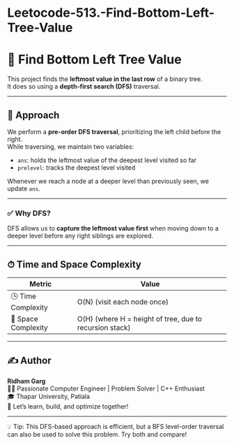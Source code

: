 # Leetocode-513.-Find-Bottom-Left-Tree-Value
# 🌳 Find Bottom Left Tree Value

This project finds the **leftmost value in the last row** of a binary tree.  
It does so using a **depth-first search (DFS)** traversal.

---

## 🧠 Approach

We perform a **pre-order DFS traversal**, prioritizing the left child before the right.  
While traversing, we maintain two variables:
- `ans`: holds the leftmost value of the deepest level visited so far
- `prelevel`: tracks the deepest level visited

Whenever we reach a node at a deeper level than previously seen, we update `ans`.

---

### ✅ Why DFS?

DFS allows us to **capture the leftmost value first** when moving down to a deeper level before any right siblings are explored.

---

## ⏱ Time and Space Complexity

| Metric              | Value               |
|---------------------|---------------------|
| 🕒 Time Complexity   | O(N) (visit each node once) |
| 💾 Space Complexity  | O(H) (where H = height of tree, due to recursion stack) |

---

## ✍️ Author

**Ridham Garg**  
👨‍💻 Passionate Computer Engineer | Problem Solver | C++ Enthusiast  
🎓 Thapar University, Patiala  
📧 Let’s learn, build, and optimize together!

---

💡 Tip: This DFS-based approach is efficient, but a BFS level-order traversal can also be used to solve this problem. Try both and compare!
